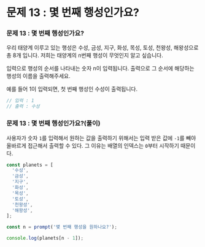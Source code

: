 # 문제 13 : 몇 번째 행성인가요?

### 문제 13 : 몇 번째 행성인가요?

우리 태양계 이루고 있는 행성은 수성, 금성, 지구, 화성, 목성, 토성, 천왕성, 해왕성으로 총 8개 입니다. 저희는 태양계의 n번째 행성이 무엇인지 알고 싶습니다. 

입력으로 행성의 순서를 나타내는  숫자 n이 입력됩니다. 출력으로 그 순서에 해당하는 행성의 이름을 출력해주세요.

예를 들어 1이 입력되면, 첫 번째 행성인 수성이 출력됩니다.

```javascript
// 입력 : 1
// 출력 : 수성
```

###  문제 13 : 몇 번째 행성인가요?\(풀이\)

사용자가 숫자 `1`를 입력해서 원하는 값을 출력하기 위해서는 입력 받은 값에 `-1`를 빼야 올바르게 접근해서 출력할 수 있다. 그 이유는 배열의 인덱스는 `0`부터 시작하기 때문이다. 

```javascript
const planets = [
  '수성',
  '금성',
  '지구',
  '화성',
  '목성',
  '토성',
  '천왕성',
  '해왕성',
];

const n = prompt('몇 번째 행성을 원하나요?');

console.log(planets[n - 1]);
```

